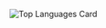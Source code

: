 ![Top Languages Card](https://github-readme-stats.vercel.app/api/top-langs/?username=takahashigo)


